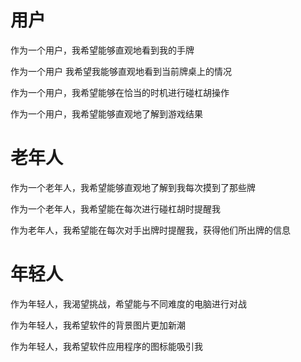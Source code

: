 用户 
======
作为一个用户，我希望能够直观地看到我的手牌  

作为一个用户 我希望我能够直观地看到当前牌桌上的情况  

作为一个用户，我希望能够在恰当的时机进行碰杠胡操作  

作为一个用户，我希望能够直观地了解到游戏结果  


老年人  
=====
作为一个老年人，我希望能够直观地了解到我每次摸到了那些牌  

作为一个老年人，我希望能在每次进行碰杠胡时提醒我  

作为老年人，我希望能在每次对手出牌时提醒我，获得他们所出牌的信息  



年轻人  
======
作为年轻人，我渴望挑战，希望能与不同难度的电脑进行对战  

作为年轻人，我希望软件的背景图片更加新潮  

作为年轻人，我希望软件应用程序的图标能吸引我  


